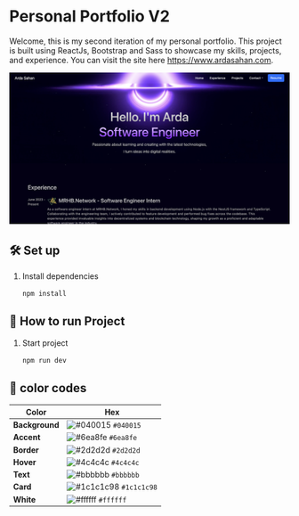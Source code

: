 # Personal Portfolio V2
Welcome, this is my second iteration of my personal portfolio. This project is built using ReactJs, Bootstrap and Sass to showcase my skills, projects, and experience. You can visit the site here https://www.ardasahan.com.

![demo](public/assets/demo.png)
 
## 🛠 Set up
1. Install dependencies

   ```sh
   npm install
   ```

## 🚀 How to run Project

1. Start project

   ```sh
   npm run dev
   ```

## 🎨 color codes

| Color          | Hex                                                                |
| -------------- | ------------------------------------------------------------------ |
| **Background** | ![#040015](https://via.placeholder.com/10/040015?text=+) `#040015` |
| **Accent**     | ![#6ea8fe](https://via.placeholder.com/10/6ea8fe?text=+) `#6ea8fe` |
| **Border**     | ![#2d2d2d](https://via.placeholder.com/10/2d2d2d?text=+) `#2d2d2d` |
| **Hover**      | ![#4c4c4c](https://via.placeholder.com/10/4c4c4c?text=+) `#4c4c4c` |
| **Text**       | ![#bbbbbb](https://via.placeholder.com/10/bbbbbb?text=+) `#bbbbbb` |
| **Card**       | ![#1c1c1c98](https://via.placeholder.com/10/1c1c1c98?text=+) `#1c1c1c98` |
| **White**      | ![#ffffff](https://via.placeholder.com/10/ffffff?text=+) `#ffffff` |
